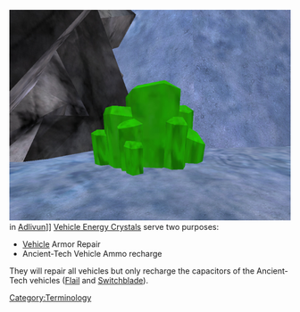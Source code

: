 ![](../images/VehicleRepairCrystal.jpg "fig:VehicleRepairCrystal.jpg") in
[Adlivun](../locations/Adlivun.md)\]\] [Vehicle Energy
Crystals](Vehicle_Energy_Crystal.md) serve two purposes:

- [Vehicle](../Vehicle.md) Armor Repair
- Ancient-Tech Vehicle Ammo recharge

They will repair all vehicles but only recharge the capacitors of the
Ancient-Tech vehicles ([Flail](../items/Flail.md) and
[Switchblade](../items/Switchblade.md)).

[Category:Terminology](Category:Terminology.md)
